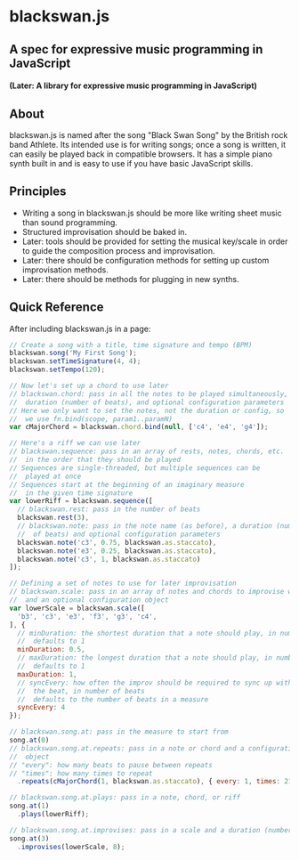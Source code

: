 # blackswan.js
## A spec for expressive music programming in JavaScript
#### (Later: A library for expressive music programming in JavaScript)

## About
blackswan.js is named after the song "Black Swan Song" by the British rock band Athlete. Its intended use is for writing songs; once a song is written, it can easily be played back in compatible browsers. It has a simple piano synth built in and is easy to use if you have basic JavaScript skills.

## Principles
- Writing a song in blackswan.js should be more like writing sheet music than sound programming.
- Structured improvisation should be baked in.
- Later: tools should be provided for setting the musical key/scale in order to guide the composition process and improvisation.
- Later: there should be configuration methods for setting up custom improvisation methods.
- Later: there should be methods for plugging in new synths.

## Quick Reference

After including blackswan.js in a page:

```javascript
// Create a song with a title, time signature and tempo (BPM)
blackswan.song('My First Song');
blackswan.setTimeSignature(4, 4);
blackswan.setTempo(120);

// Now let's set up a chord to use later
// blackswan.chord: pass in all the notes to be played simultaneously, a
//  duration (number of beats), and optional configuration parameters
// Here we only want to set the notes, not the duration or config, so
//  we use fn.bind(scope, param1..paramN)
var cMajorChord = blackswan.chord.bind(null, ['c4', 'e4', 'g4']);

// Here's a riff we can use later
// blackswan.sequence: pass in an array of rests, notes, chords, etc.
//  in the order that they should be played
// Sequences are single-threaded, but multiple sequences can be
//  played at once
// Sequences start at the beginning of an imaginary measure
//  in the given time signature
var lowerRiff = blackswan.sequence([
  // blackswan.rest: pass in the number of beats
  blackswan.rest(3),
  // blackswan.note: pass in the note name (as before), a duration (number
  //  of beats) and optional configuration parameters
  blackswan.note('c3', 0.75, blackswan.as.staccato),
  blackswan.note('e3', 0.25, blackswan.as.staccato),
  blackswan.note('c3', 1, blackswan.as.staccato)
]);

// Defining a set of notes to use for later improvisation
// blackswan.scale: pass in an array of notes and chords to improvise with
//  and an optional configuration object
var lowerScale = blackswan.scale([
  'b3', 'c3', 'e3', 'f3', 'g3', 'c4',
], {
  // minDuration: the shortest duration that a note should play, in number of beats
  //  defaults to 1
  minDuration: 0.5,
  // maxDuration: the longest duration that a note should play, in number of beats
  //  defaults to 1
  maxDuration: 1,
  // syncEvery: how often the improv should be required to sync up with
  //  the beat, in number of beats
  //  defaults to the number of beats in a measure
  syncEvery: 4
});

// blackswan.song.at: pass in the measure to start from
song.at(0)
// blackswan.song.at.repeats: pass in a note or chord and a configuration
//  object
// "every": how many beats to pause between repeats
// "times": how many times to repeat
  .repeats(cMajorChord(1, blackswan.as.staccato), { every: 1, times: 21 });

// blackswan.song.at.plays: pass in a note, chord, or riff
song.at(1)
  .plays(lowerRiff);

// blackswan.song.at.improvises: pass in a scale and a duration (number of beats)
song.at(3)
  .improvises(lowerScale, 8);

```
